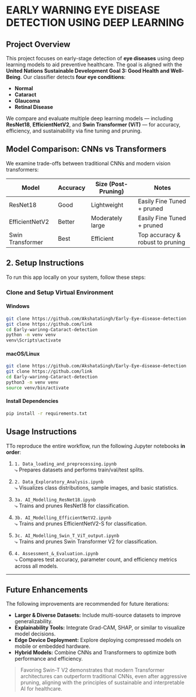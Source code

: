 # EARLY WARNING EYE DISEASE DETECTION USING DEEP LEARNING

## Project Overview

This project focuses on early-stage detection of **eye diseases** using deep learning models to aid preventive healthcare. The goal is aligned with the **United Nations Sustainable Development Goal 3: Good Health and Well-Being**. Our classifier detects **four eye conditions**:

- **Normal**
- **Cataract**
- **Glaucoma**
- **Retinal Disease**

We compare and evaluate multiple deep learning models — including **ResNet18**, **EfficientNetV2**, and **Swin Transformer (ViT)** — for accuracy, efficiency, and sustainability via fine tuning and pruning.


## Model Comparison: CNNs vs Transformers

We examine trade-offs between traditional CNNs and modern vision transformers:

| Model            | Accuracy      | Size (Post-Pruning) | Notes                          |
|------------------|---------------|----------------------|---------------------------------|
| ResNet18         | Good        | Lightweight       | Easily Fine Tuned + pruned       |
| EfficientNetV2   | Better      | Moderately large | Easily Fine Tuned + pruned   |
| Swin Transformer | Best        | Efficient         | Top accuracy & robust to pruning |


## 2. Setup Instructions

To run this app locally on your system, follow these steps:

### Clone and Setup Virtual Environment

#### Windows
```bash
git clone https://github.com/AkshataSingh/Early-Eye-disease-detection
git clone https://github.com/link
cd Early-warinng-Cataract-detection
python -m venv venv
venv\Scripts\activate
```

#### macOS/Linux
```bash
git clone https://github.com/AkshataSingh/Early-Eye-disease-detection
git clone https://github.com/link
cd Early-warinng-Cataract-detection
python3 -m venv venv
source venv/bin/activate
```

#### Install Dependencies
```bash
pip install -r requirements.txt
```

## Usage Instructions

TTo reproduce the entire workflow, run the following Jupyter notebooks **in order**:

1. `1. Data_loading_and_preprocessing.ipynb`  
   ⤷ Prepares datasets and performs train/val/test splits.

2. `2. Data_Exploratory_Analysis.ipynb`  
   ⤷ Visualizes class distributions, sample images, and basic statistics.

3. `3a. AI_Modelling_ResNet18.ipynb`  
   ⤷ Trains and prunes ResNet18 for classification.

4. `3b. AI_Modelling_EfficientNetV2.ipynb`  
   ⤷ Trains and prunes EfficientNetV2-S for classification.

5. `3c. AI_Modelling_Swin_T_ViT_output.ipynb`  
   ⤷ Trains and prunes Swin Transformer V2 for classification. 

6. `4. Assessment_&_Evaluation.ipynb`  
   ⤷ Compares test accuracy, parameter count, and efficiency metrics across all models.


---

## Future Enhancements
The following improvements are recommended for future iterations:

- **Larger & Diverse Datasets:** Include multi-source datasets to improve generalizability.
- **Explainability Tools:** Integrate Grad-CAM, SHAP, or similar to visualize model decisions.
- **Edge Device Deployment:** Explore deploying compressed models on mobile or embedded hardware.
- **Hybrid Models:** Combine CNNs and Transformers to optimize both performance and efficiency.

> Favoring Swin-T V2 demonstrates that modern Transformer architectures can outperform traditional CNNs, even after aggressive pruning, aligning with the principles of sustainable and interpretable AI for healthcare.
